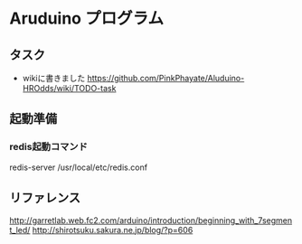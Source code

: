 # Aruduino プログラム

## タスク
- wikiに書きました
  https://github.com/PinkPhayate/Aluduino-HROdds/wiki/TODO-task

## 起動準備

### redis起動コマンド
redis-server /usr/local/etc/redis.conf

## リファレンス
http://garretlab.web.fc2.com/arduino/introduction/beginning_with_7segment_led/
http://shirotsuku.sakura.ne.jp/blog/?p=606
